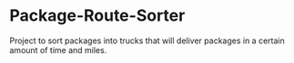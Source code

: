 # Package-Route-Sorter
Project to sort packages into trucks that will deliver packages in a certain amount of time and miles.
